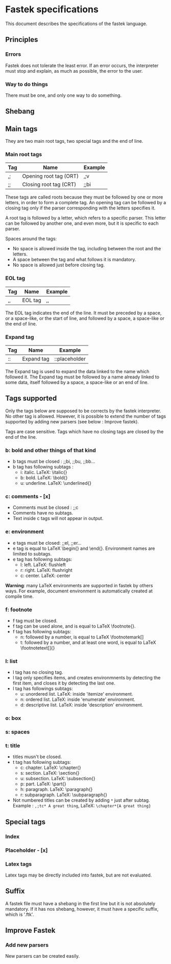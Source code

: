 # Fastek specifications
This document describes the specifications of the fastek language.
## Principles
### Errors
Fastek does not tolerate the least error. If an error occurs, the interpreter must stop and explain, as much as possible, the error to the user.
### Way to do things
There must be one, and only one way to do something.
## Shebang

## Main tags
They are two main root tags, two special tags and the end of line.
### Main root tags
Tag|Name|Example
---|-----|-------
,;|Opening root tag (ORT)|,;v
;;|Closing root tag (CRT)|;;bi


These tags are called roots because they must be followed by one or more letters, in order to form a complete tag. An opening tag can be followed by a closing tag only if the parser corresponding with the letters specifies it.


A root tag is followed by a letter, which refers to a specific parser. This letter can be followed by another one, and even more, but it is specific to each parser.

Spaces around the tags: 
* No space is allowed inside the tag, including between the root and the letters.
* A space between the tag and what follows it is mandatory.
* No space is allowed just before closing tag.
### EOL tag
Tag|Name|Example
---|-----|-------
,,|EOL tag|,,


The EOL tag indicates the end of the line. It must be preceded by a space, or a space-like, or the start of line, and followed by a space, a space-like or the end of line.

### Expand tag
Tag|Name|Example
---|-----|-------
::|Expand tag|::placeholder


The Expand tag is used to expand the data linked to the name which followed it. The Expand tag must be followed by a name already linked to some data, itself followed by a space, a space-like or an end of line.

## Tags supported
Only the tags below are supposed to be corrects by the fastek interpreter. No other tag is allowed. However, it is possible to extend the number of tags supported by adding new parsers (see below : Improve fastek).


Tags are case sensitive. Tags which have no closing tags are closed by the end of the line.
### b: bold and other things of that kind
* b tags must be closed : ;;bi, ;;bu, ;;bb...
* b tag has following subtags :
  * i: italic. LaTeX: \italic{}
  * b: bold. LaTeX: \bold{}
  * u: underline. LaTeX: \underlined{}
### c: comments - [x]
* Comments must be closed : ;;c
* Comments have no subtags.
* Text inside c tags will not appear in output.
### e: environment
* e tags must be closed: ;;el, ;;er...
* e tag is equal to LaTeX \begin{} and \end{}. Environment names are limited to subtags.
* e tag has following subtags:
  * l: left. LaTeX: flushleft
  * r: right. LaTeX: flushright
  * c: center. LaTeX: center


**Warning**: many LaTeX environments are supported in fastek by others ways. For example, document environment is automatically created at compile time.
### f: footnote
* f tag must be closed.
* f tag can be used alone, and is equal to LaTeX \footnote{}.
* f tag has following subtags:
  * n: followed by a number, is equal to LaTeX \footnotemark[]
  * t: followed by a number, and at least one word, is equal to LaTeX \footnotetext[]{}
### l: list
* l tag has no closing tag.
* l tag only specifies items, and creates environmnents by detecting the first item, and closes it by detecting the last one.
* l tag has followings subtags:
  * u: unordered list. LaTeX: inside 'itemize' environment.
  * n: ordered list. LaTeX: inside 'enumerate' environment.
  * d: descriptive list. LaTeX: inside 'description' environment.

### o: box
### s: spaces
### t: title
* titles musn't be closed.
* t tag has following subtags:
  * c: chapter. LaTeX: \chapter{}
  * s: section. LaTeX: \section{}
  * u: subsection. LaTeX: \subsection{}
  * p: part. LaTeX: \part{}
  * h: paragraph. LaTeX: \paragraph{}
  * r: subparagraph. LaTeX: \subparagraph{}
* Not numbered titles can be created by adding `*` just after subtag. Example : `,;tc* A great thing`, LaTeX: `\chapter*{A great thing}`


## Special tags

### Index

### Placeholder - [x]
### Latex tags
Latex tags may be directly included into fastek, but are not evaluated.

## Suffix
A fastek file must have a shebang in the first line but it is not absolutely mandatory. If it has nos shebang, however, it must have a specific suffix, which is '.ftk'.

## Improve Fastek
### Add new parsers
New parsers can be created easily.

